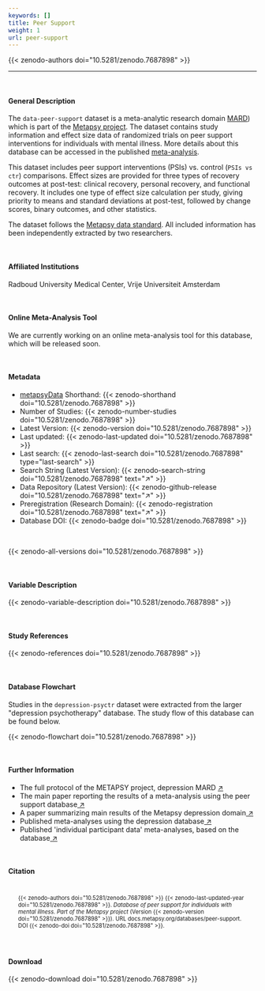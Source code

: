 ```yaml
---
keywords: []
title: Peer Support
weight: 1
url: peer-support
---
```

{{< zenodo-authors doi="10.5281/zenodo.7687898" >}}

***

<br>

#### General Description

The `data-peer-support` dataset is a meta-analytic research domain [MARD](https://docs.metapsy.org/uploads/ebmental-2022-300509.pdf)) which is part of the  [Metapsy project](https://www.metapsy.org/). The dataset contains study information and effect size data of randomized trials on peer support interventions for individuals with mental illness. More details about this database can be accessed in the published [meta-analysis](https://pubmed.ncbi.nlm.nih.gov/36066104/).

This dataset includes peer support interventions (PSIs) vs. control (`PSIs vs ctr`) comparisons. Effect sizes are provided for three types of recovery outcomes at post-test: clinical recovery, personal recovery, and functional recovery. It includes one type of effect size calculation per study, giving priority to means and standard deviations at post-test, followed by change scores, binary outcomes, and other statistics.

The dataset follows the [Metapsy data standard](https://docs.metapsy.org/data-preparation/format/). All included information has been independently extracted by two researchers.

<br>

#### Affiliated Institutions

Radboud University Medical Center, Vrije Universiteit Amsterdam

<br>

#### Online Meta-Analysis Tool

We are currently working on an online meta-analysis tool for this database, which will be released soon.

<br>

#### Metadata

* <a href="https://data.metapsy.org" target="_blank">metapsyData</a> Shorthand: {{< zenodo-shorthand doi="10.5281/zenodo.7687898" >}}
* Number of Studies: {{< zenodo-number-studies doi="10.5281/zenodo.7687898" >}}
* Latest Version: {{< zenodo-version doi="10.5281/zenodo.7687898" >}}
* Last updated: {{< zenodo-last-updated doi="10.5281/zenodo.7687898" >}}
* Last search: {{< zenodo-last-search doi="10.5281/zenodo.7687898" type="last-search" >}}
* Search String (Latest Version): {{< zenodo-search-string doi="10.5281/zenodo.7687898" text="↗" >}}
* Data Repository (Latest Version): {{< zenodo-github-release doi="10.5281/zenodo.7687898" text="↗" >}}
* Preregistration (Research Domain): {{< zenodo-registration doi="10.5281/zenodo.7687898" text="↗" >}}
* Database DOI: {{< zenodo-badge doi="10.5281/zenodo.7687898" >}}

<br>

{{< zenodo-all-versions doi="10.5281/zenodo.7687898" >}}

<br>

#### Variable Description

{{< zenodo-variable-description doi="10.5281/zenodo.7687898" >}}

<br>

#### Study References

{{< zenodo-references doi="10.5281/zenodo.7687898" >}}

<br>

#### Database Flowchart

Studies in the `depression-psyctr` dataset were extracted from the larger "depression psychotherapy" database. The study flow of this database can be found below.

{{< zenodo-flowchart doi="10.5281/zenodo.7687898" >}}

<br>

#### Further Information

<ul>

<li>The full protocol of the METAPSY project, depression MARD <a href="/uploads/protocol.pdf" target="_blank">↗</a></li> <li>The main paper reporting the results of a meta-analysis using the peer support database<a href="https://www.cambridge.org/core/journals/psychological-medicine/article/effectiveness-of-peer-support-for-individuals-with-mental-illness-systematic-review-and-metaanalysis/92E0C2FA17EC13A33193B05CFB8D4179" target="_blank"> ↗</a></li> <li>A paper summarizing main results of the Metapsy depression domain<a href="/uploads/summary_metapsy.pdf" target="_blank"> ↗</a></li> <li>Published meta-analyses using the depression database<a href="/uploads/published_meta_analyses.pdf" target="_blank"> ↗</a></li> <li>Published 'individual participant data' meta-analyses, based on the database<a href="/uploads/ipd_ma.pdf" target="_blank"> ↗</a></li> </ul>

<br>

#### Citation

<div class="citation" style='background-color: var(--body-color); padding: 20px 20px 20px 20px; font-size: 80%; -webkit-filter: grayscale(100%); filter: grayscale(100%);'>
{{< zenodo-authors doi="10.5281/zenodo.7687898" >}}
{{< zenodo-last-updated-year doi="10.5281/zenodo.7687898" >}}.
<i>Database of peer support for individuals with mental illness. Part of the Metapsy project </i>
(Version {{< zenodo-version doi="10.5281/zenodo.7687898" >}}).
URL docs.metapsy.org/databases/peer-support.
DOI {{< zenodo-doi doi="10.5281/zenodo.7687898" >}}.
</div>

<br>

#### Download

{{< zenodo-download doi="10.5281/zenodo.7687898" >}}

<br></br>
